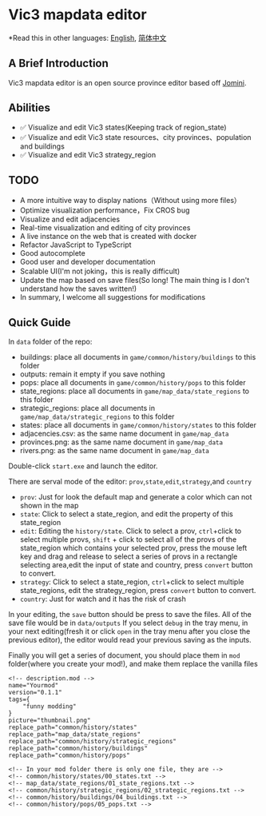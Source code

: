 # Vic3 mapdata editor

\*Read this in other languages: [English](README.md), [简体中文](README.zh-cn.md)

## A Brief Introduction

Vic3 mapdata editor is an open source province editor based off [Jomini]("https://github.com/nickbabcock/jomini").

## Abilities

-   ✅ Visualize and edit Vic3 states(Keeping track of region_state)
-   ✅ Visualize and edit Vic3 state resources、city provinces、population and buildings
-   ✅ Visualize and edit Vic3 strategy_region

## TODO

-   A more intuitive way to display nations（Without using more files）
-   Optimize visualization performance，Fix CROS bug
-   Visualize and edit adjacencies
-   Real-time visualization and editing of city provinces
-   A live instance on the web that is created with docker
-   Refactor JavaScript to TypeScript
-   Good autocomplete
-   Good user and developer documentation
-   Scalable UI(I'm not joking，this is really difficult)
-   Update the map based on save files(So long! The main thing is I don't understand how the saves written!)
-   In summary, I welcome all suggestions for modifications

## Quick Guide

In `data` folder of the repo:

-   buildings: place all documents in `game/common/history/buildings` to this folder
-   outputs: remain it empty if you save nothing
-   pops: place all documents in `game/common/history/pops` to this folder
-   state_regions: place all documents in `game/map_data/state_regions` to this folder
-   strategic_regions: place all documents in `game/map_data/strategic_regions` to this folder
-   states: place all documents in `game/common/history/states` to this folder
-   adjacencies.csv: as the same name document in `game/map_data`
-   provinces.png: as the same name document in `game/map_data`
-   rivers.png: as the same name document in `game/map_data`

Double-click `start.exe` and launch the editor.

There are serval mode of the editor: `prov`,`state`,`edit`,`strategy`,and `country`

-   `prov`: Just for look the default map and generate a color which can not shown in the map
-   `state`: Click to select a state_region, and edit the property of this state_region
-   `edit`: Editing the `history/state`. Click to select a prov, `ctrl`+click to select multiple provs, `shift` + click to select all of the provs of the state_region which contains your selected prov, press the mouse left key and drag and release to select a series of provs in a rectangle selecting area,edit the input of state and country, press `convert` button to convert.
-   `strategy`: Click to select a state_region, `ctrl`+click to select multiple state_regions, edit the strategy_region, press `convert` button to convert.
-   `country`: Just for watch and it has the risk of crash

In your editing, the `save` button should be press to save the files.
All of the save file would be in `data/outputs`
If you select `debug` in the tray menu, in your next editing(fresh it or click `open` in the tray menu after you close the previous editor), the editor would read your previous saving as the inputs.

Finally you will get a series of document, you should place them in `mod` folder(where you create your mod!), and make them replace the vanilla files

```
<!-- description.mod -->
name="Yourmod"
version="0.1.1"
tags={
	"funny modding"
}
picture="thumbnail.png"
replace_path="common/history/states"
replace_path="map_data/state_regions"
replace_path="common/history/strategic_regions"
replace_path="common/history/buildings"
replace_path="common/history/pops"

<!-- In your mod folder there is only one file, they are -->
<!-- common/history/states/00_states.txt -->
<!-- map_data/state_regions/01_state_regions.txt -->
<!-- common/history/strategic_regions/02_strategic_regions.txt -->
<!-- common/history/buildings/04_buildings.txt -->
<!-- common/history/pops/05_pops.txt -->
```
